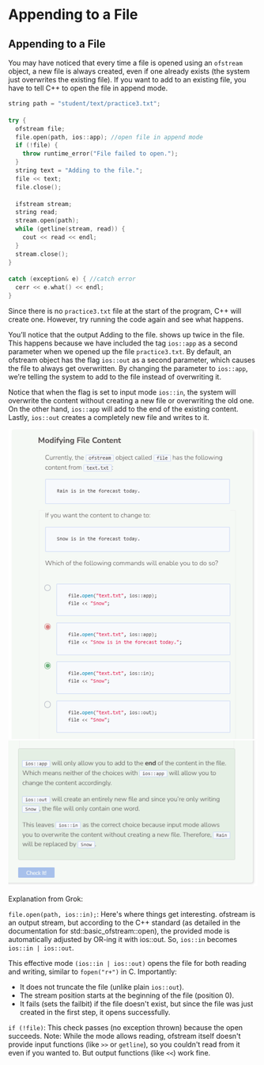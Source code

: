 # Appending to a File
## Appending to a File
You may have noticed that every time a file is opened using an `ofstream` object, a new file is always created, even if one already exists (the system just overwrites the existing file). If you want to add to an existing file, you have to tell C++ to open the file in append mode. 

```cpp
string path = "student/text/practice3.txt";

try {
  ofstream file;
  file.open(path, ios::app); //open file in append mode
  if (!file) {
    throw runtime_error("File failed to open.");
  }
  string text = "Adding to the file.";
  file << text;
  file.close();
  
  ifstream stream;
  string read;
  stream.open(path);
  while (getline(stream, read)) {
    cout << read << endl;
  }
  stream.close();
}
  
catch (exception& e) { //catch error
  cerr << e.what() << endl;
}
```
Since there is no `practice3.txt` file at the start of the program, C++ will create one. However, try running the code again and see what happens.

You’ll notice that the output Adding to the file. shows up twice in the file. This happens because we have included the tag `ios::app` as a second parameter when we opened up the file `practice3.txt`. By default, an ofstream object has the flag `ios::out` as a second parameter, which causes the file to always get overwritten. By changing the parameter to `ios::app`, we’re telling the system to add to the file instead of overwriting it.

Notice that when the flag is set to input mode `ios::in`, the system will overwrite the content without creating a new file or overwriting the old one. On the other hand, `ios::app` will add to the end of the existing content. Lastly, `ios::out` creates a completely new file and writes to it.

![Question 3-1](_assets/Q3-1.png)
![Question 3-2](_assets/Q3-2.png)

Explanation from Grok: 

`file.open(path, ios::in);`: Here's where things get interesting. ofstream is an output stream, but according to the C++ standard (as detailed in the documentation for std::basic_ofstream::open), the provided mode is automatically adjusted by OR-ing it with ios::out. So, `ios::in` becomes `ios::in | ios::out`.

This effective mode `(ios::in | ios::out)` opens the file for both reading and writing, similar to `fopen("r+")` in C. Importantly:

- It does not truncate the file (unlike plain `ios::out`).
- The stream position starts at the beginning of the file (position 0).
- It fails (sets the failbit) if the file doesn't exist, but since the file was just created in the first step, it opens successfully.

`if (!file)`: This check passes (no exception thrown) because the open succeeds.
Note: While the mode allows reading, ofstream itself doesn't provide input functions (like `>>` or `getline`), so you couldn't read from it even if you wanted to. But output functions (like `<<`) work fine.